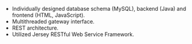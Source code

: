 * Individually designed database schema (MySQL), backend (Java) and frontend (HTML, JavaScript).
* Multithreaded gateway interface.
* REST architecture.
* Utilized Jersey RESTful Web Service Framework.
